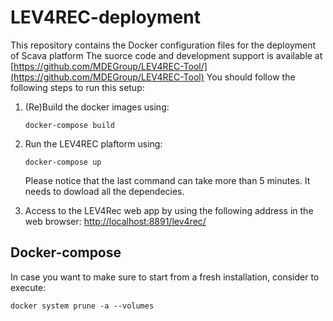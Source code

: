 # LEV4REC-deployment
This repository contains the Docker configuration files for the deployment of Scava platform
The suorce code and development support is available at [https://github.com/MDEGroup/LEV4REC-Tool/](https://github.com/MDEGroup/LEV4REC-Tool)
You should follow the following steps to run this setup:

1. (Re)Build the docker images using: 

	`docker-compose build`
2. Run the LEV4REC plaftorm using: 

	`docker-compose up` 
	
	Please notice that the last command can take more than 5 minutes. It needs to dowload all the dependecies.
1. Access to the LEV4Rec web app by using the following address in the web browser: 
[http://localhost:8891/lev4rec/](http://localhost:8891/lev4rec/)


## Docker-compose

In case you want to make sure to start from a fresh installation, consider to execute:

```
docker system prune -a --volumes
```
